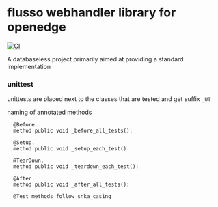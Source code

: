 # flusso webhandler library for openedge

[![CI](https://github.com/FlussoBV/openedge-fwebh/actions/workflows/ci.yaml/badge.svg)](https://github.com/FlussoBV/openedge-fwebh/actions/workflows/ci.yaml)

A databaseless project primarily aimed at providing a standard implementation 

### unittest
unittests are placed next to the classes that are tested and get suffix `_UT`

naming of annotated methods
```
  @Before.
  method public void _before_all_tests():

  @Setup.
  method public void _setup_each_test():
  
  @TearDown.
  method public void _teardown_each_test():
  
  @After.
  method public void _after_all_tests():

  @Test methods follow snka_casing
```
